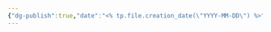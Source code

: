 ```yaml
---
{"dg-publish":true,"date":"<% tp.file.creation_date(\"YYYY-MM-DD\") %>","campaign":"Sunset Fortune","world":"Tor","game_date":0,"type":"timeline","tags":["timeline","sf"],"icon":"FasCalendarDays","permalink":"/templates/timeline-template/","dgPassFrontmatter":true,"created":"2024-01-29T12:27:35.622+10:30"}
---
```


<span 
	  class='ob-timelines' 
	  data-date='0000-00-00' 
	  data-title='title'
	  data-class='orange' 
	  data-img = 'Sunset-Fortune/assets/' 
	  data-type='range' 
	  data-end='1443-00'> 
	
</span>